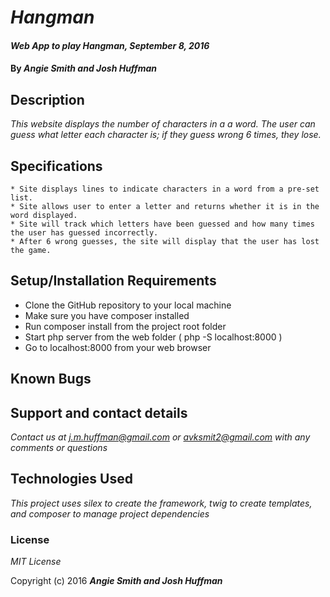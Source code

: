 # _Hangman_

#### _Web App to play Hangman, September 8, 2016_

#### By _**Angie Smith and Josh Huffman**_

## Description

_This website displays the number of characters in a a word. The user can guess what letter each character is; if they guess wrong 6 times, they lose._

## Specifications

    * Site displays lines to indicate characters in a word from a pre-set list.
    * Site allows user to enter a letter and returns whether it is in the word displayed.
    * Site will track which letters have been guessed and how many times the user has guessed incorrectly.
    * After 6 wrong guesses, the site will display that the user has lost the game.

## Setup/Installation Requirements

* Clone the GitHub repository to your local machine
* Make sure you have composer installed
* Run composer install from the project root folder
* Start php server from the web folder ( php -S localhost:8000 )
* Go to localhost:8000 from your web browser

## Known Bugs

## Support and contact details

_Contact us at j.m.huffman@gmail.com or avksmit2@gmail.com with any comments or questions_

## Technologies Used

_This project uses silex to create the framework, twig to create templates, and composer to manage project dependencies_

### License

*MIT License*

Copyright (c) 2016 **_Angie Smith and Josh Huffman_**
